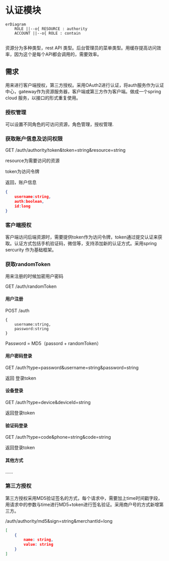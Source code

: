 # 认证模块

```mermaid
erDiagram
    ROLE ||--o{ RESOURCE : authority
    ACCOUNT ||--o{ ROLE : contain
    
```

资源分为多种类型，rest API 类型。后台管理员的菜单类型。用缓存提高访问效率，因为这个是每个API都会调用的，需要效率。

## 需求

用来进行客户端授权，第三方授权。采用OAuth2进行认证，将auth服务作为认证中心，gateway作为资源服务器，客户端或第三方作为客户端。做成一个spring cloud 服务，以接口的形式重复使用。

### 授权管理

可以设置不同角色的可访问资源，角色管理，授权管理.

### 获取账户信息及访问权限

GET /auth/authority/token&token=string&resource=string

resource为需要访问的资源

token为访问令牌

返回，账户信息

```json
{
	username:string,
	auth:boolean,
	id:long
}
```

### 客户端授权

客户端访问后端资源时，需要提供token作为访问令牌，token通过提交认证来获取。认证方式包括手机验证码，微信等，支持添加新的认证方式。采用spring sercurity 作为基础框架。

### 获取randomToken

用来注册的时候加密用户密码

GET /auth/randomToken

#### 用户注册

POST /auth

```
{
	username:string,
	password:string
}
```

Password = MD5（passord + randomToken）

#### 用户密码登录

GET /auth?type=password&username=string&password=string

返回 登录token

#### 设备登录

GET /auth?type=device&deviceId=string

返回登录token

#### 验证码登录

GET /auth?type=code&phone=string&code=string

返回登录token

#### 其他方式

......

### 第三方授权

第三方授权采用MD5验证签名的方式，每个请求中，需要加上time时间戳字段，用请求中的参数与time进行MD5+token进行签名验证。采用商户号的方式新增第三方。

/auth/authority/md5&sign=string&merchantId=long

```json
[
	{
		name: string,
		value: string
	}
]
```

